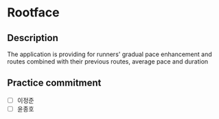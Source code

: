 # Rootface

## Description

The application is providing for runners' gradual pace enhancement and routes combined with their previous routes, average pace and duration

## Practice commitment
- [ ] 이정준
- [ ] 윤종호